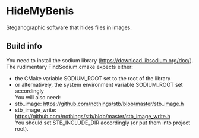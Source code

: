 # HideMyBenis
Steganographic software that hides files in images.

## Build info
You need to install the sodium library (https://download.libsodium.org/doc/).  
The rudimentary FindSodium.cmake expects either:  
* the CMake variable SODIUM_ROOT set to the root of the library
* or alternatively, the system environment variable SODIUM_ROOT set accordingly  
You will also need:  
* stb_image: https://github.com/nothings/stb/blob/master/stb_image.h
* stb_image_write: https://github.com/nothings/stb/blob/master/stb_image_write.h  
You should set STB_INCLUDE_DIR accordingly (or put them into project root).
